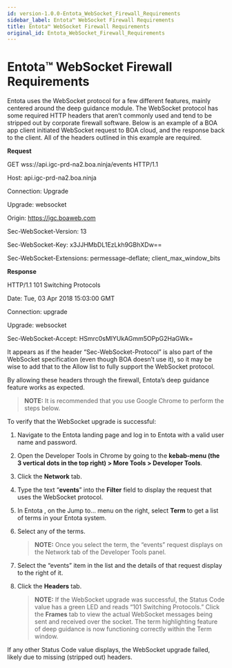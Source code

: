 ```yaml
---
id: version-1.0.0-Entota_WebSocket_Firewall_Requirements
sidebar_label: Entota™ WebSocket Firewall Requirements
title: Entota™ WebSocket Firewall Requirements
original_id: Entota_WebSocket_Firewall_Requirements
---
```


# Entota™ WebSocket Firewall Requirements

Entota uses the WebSocket protocol for a few different features, mainly
centered around the deep guidance module. The WebSocket protocol has
some required HTTP headers that aren’t commonly used and tend to be
stripped out by corporate firewall software. Below is an example of a
BOA app client initiated WebSocket request to BOA cloud, and the
response back to the client. All of the headers outlined in this example
are required.

**Request**

GET wss://api.igc-prd-na2.boa.ninja/events HTTP/1.1

Host: api.igc-prd-na2.boa.ninja

Connection: Upgrade

Upgrade: websocket

Origin: https://igc.boaweb.com

Sec-WebSocket-Version: 13

Sec-WebSocket-Key: x3JJHMbDL1EzLkh9GBhXDw==

Sec-WebSocket-Extensions: permessage-deflate; client\_max\_window\_bits

**Response**

HTTP/1.1 101 Switching Protocols

Date: Tue, 03 Apr 2018 15:03:00 GMT

Connection: upgrade

Upgrade: websocket

Sec-WebSocket-Accept: HSmrc0sMlYUkAGmm5OPpG2HaGWk=

It appears as if the header “Sec-WebSocket-Protocol” is also part of the
WebSocket specification (even though BOA doesn’t use it), so it may be
wise to add that to the Allow list to fully support the WebSocket
protocol.

By allowing these headers through the firewall, Entota’s deep guidance
feature works as expected.

>**NOTE:** It is recommended that you use Google Chrome to perform the
steps below.

To verify that the WebSocket upgrade is successful:

1.  Navigate to the Entota landing page and log in to Entota with a
    valid user name and password.

2.  Open the Developer Tools in Chrome by going to the **kebab-menu (the
    3 vertical dots in the top right) \> More Tools \> Developer
    Tools**.

3.  Click the **Network** tab.

4.  Type the text “**events**” into the **Filter** field to display the
    request that uses the WebSocket protocol.

5.  In Entota , on the Jump to… menu on the right, select **Term** to
    get a list of terms in your Entota system.

6.  Select any of the terms.
    
    >**NOTE:** Once you select the term, the “events” request displays on
    the Network tab of the Developer Tools panel.

7.  Select the “events” item in the list and the details of that request
    display to the right of it.

8.  Click the **Headers** tab.
    
    >**NOTE:** If the WebSocket upgrade was successful, the Status Code
    value has a green LED and reads “101 Switching Protocols.” Click the
    **Frames** tab to view the actual WebSocket messages being sent and
    received over the socket. The term highlighting feature of deep
    guidance is now functioning correctly within the Term window.

If any other Status Code value displays, the WebSocket upgrade failed,
likely due to missing (stripped out) headers.
